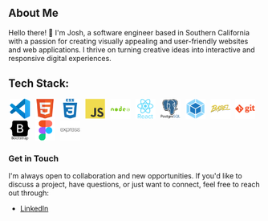 ## About Me

Hello there! 👋 I'm Josh, a software engineer based in Southern California with a passion for creating visually appealing and user-friendly websites and web applications. I thrive on turning creative ideas into interactive and responsive digital experiences.

## Tech Stack:
<div>
  <img style="display: inline; margin: 0 3px;" src="https://raw.githubusercontent.com/devicons/devicon/1119b9f84c0290e0f0b38982099a2bd027a48bf1/icons/vscode/vscode-original.svg" alt="Visual Studio Code" width="40" height="40" />
  <img style="display: inline; margin: 0 3px;" src="https://github.com/devicons/devicon/blob/master/icons/html5/html5-original.svg" alt="HTMl5" width="40" height="40" />
  <img style="display: inline; margin: 0 3px;" src="https://github.com/devicons/devicon/blob/master/icons/css3/css3-plain-wordmark.svg" alt="CSS3" width="40" height="40" />
  <img style="display: inline; margin: 0 3px;" src="https://github.com/devicons/devicon/blob/master/icons/javascript/javascript-original.svg" alt="JavaScript" width="40" height="40" />
  <img style="display: inline; margin: 0 3px;" src="https://raw.githubusercontent.com/devicons/devicon/1119b9f84c0290e0f0b38982099a2bd027a48bf1/icons/nodejs/nodejs-plain-wordmark.svg" alt="Node.js" width="40" height="40" />
  <img style="display: inline; margin: 0 3px;" src="https://github.com/devicons/devicon/blob/master/icons/react/react-original-wordmark.svg" alt="React" width="40" height="40" />
  <img style="display: inline; margin: 0 3px;" src="https://raw.githubusercontent.com/devicons/devicon/1119b9f84c0290e0f0b38982099a2bd027a48bf1/icons/postgresql/postgresql-original-wordmark.svg" alt="PostgreSQL" width="40" height="40" />
  <img style="display: inline; margin: 0 3px;" src="https://raw.githubusercontent.com/devicons/devicon/1119b9f84c0290e0f0b38982099a2bd027a48bf1/icons/webpack/webpack-original.svg" alt="Webpack" width="40" height="40" />
  <img style="display: inline; margin: 0 3px;" src="https://raw.githubusercontent.com/devicons/devicon/1119b9f84c0290e0f0b38982099a2bd027a48bf1/icons/babel/babel-original.svg" alt="Babel" width="40" height="40" />
  <img style="display: inline; margin: 0 3px;" src="https://raw.githubusercontent.com/devicons/devicon/1119b9f84c0290e0f0b38982099a2bd027a48bf1/icons/git/git-plain-wordmark.svg" alt="Git" width="40" height="40" />
  <img style="display: inline; margin: 0 3px;" src="https://github.com/devicons/devicon/blob/master/icons/bootstrap/bootstrap-plain-wordmark.svg" alt="Bootstrap" width="40" height="40" />
  <img style="display: inline; margin: 0 3px;" src="https://github.com/devicons/devicon/blob/master/icons/figma/figma-original.svg" alt="Figma" width="40" height="40" />
  <img style="display: inline; margin: 0 3px;" src="https://github.com/devicons/devicon/blob/master/icons/express/express-original-wordmark.svg" alt="Express.js" width="40" height="40" />
</div>

### Get in Touch

I'm always open to collaboration and new opportunities. If you'd like to discuss a project, have questions, or just want to connect, feel free to reach out through:

- [LinkedIn](https://www.linkedin.com/in/joshua-angeles/)
